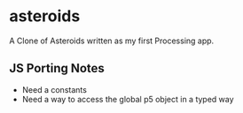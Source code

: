 # asteroids
A Clone of Asteroids written as my first Processing app.

## JS Porting Notes
- Need a constants
- Need a way to access the global p5 object in a typed way